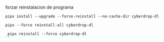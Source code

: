 forzar reinstalacion de programa
```shell
pipx install --upgrade --force-reinstall --no-cache-dir cyberdrop-dl

pipx --force reinstall-all cyberdrop-dl

 pipx reinstall --force cyberdrop-dl
``

